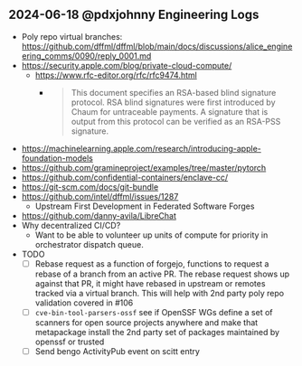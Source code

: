 ## 2024-06-18 @pdxjohnny Engineering Logs

- Poly repo virtual branches: https://github.com/dffml/dffml/blob/main/docs/discussions/alice_engineering_comms/0090/reply_0001.md
- https://security.apple.com/blog/private-cloud-compute/
  - https://www.rfc-editor.org/rfc/rfc9474.html
    - > This document specifies an RSA-based blind signature protocol. RSA blind signatures were first introduced by Chaum for untraceable payments. A signature that is output from this protocol can be verified as an RSA-PSS signature.
- https://machinelearning.apple.com/research/introducing-apple-foundation-models
- https://github.com/gramineproject/examples/tree/master/pytorch
- https://github.com/confidential-containers/enclave-cc/
- https://git-scm.com/docs/git-bundle
- https://github.com/intel/dffml/issues/1287
  - Upstream First Development in Federated Software Forges
- https://github.com/danny-avila/LibreChat
- Why decentralized CI/CD?
  - Want to be able to volunteer up units of compute for priority in orchestrator dispatch queue.
- TODO
  - [ ] Rebase request as a function of forgejo, functions to request a rebase of a branch from an active PR. The rebase request shows up against that PR, it might have rebased in upstream or remotes tracked via a virtual branch. This will help with 2nd party poly repo validation covered in #106
  - [ ] `cve-bin-tool-parsers-ossf` see if OpenSSF WGs define a set of scanners for open source projects anywhere and make that metapackage install the 2nd party set of packages maintained by openssf or trusted
  - [ ] Send bengo ActivityPub event on scitt entry